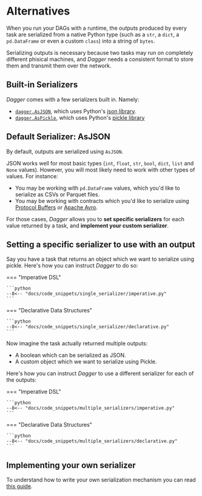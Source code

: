 # Alternatives

When you run your DAGs with a runtime, the outputs produced by every task are serialized from a native Python type (such as a `str`, a `dict`, a `pd.DataFrame` or even a custom `class`) into a string of `bytes`.

Serializing outputs is necessary because two tasks may run on completely different phisical machines, and _Dagger_ needs a consistent format to store them and transmit them over the network.

## Built-in Serializers

_Dagger_ comes with a few serializers built in. Namely:

* [`dagger.AsJSON`](json.md), which uses Python's [json library](https://docs.python.org/3/library/json.html).
* [`dagger.AsPickle`](pickle.md), which uses Python's [pickle library](https://docs.python.org/3/library/pickle.html)


## Default Serializer: AsJSON

By default, outputs are serialized using `AsJSON`.

JSON works well for most basic types (`int`, `float`, `str`, `bool`, `dict`, `list` and `None` values). However, you will most likely need to work with other types of values. For instance:

* You may be working with `pd.DataFrame` values, which you'd like to serialize as CSVs or Parquet files.
* You may be working with contracts which you'd like to serialize using [Protocol Buffers](https://developers.google.com/protocol-buffers) or [Apache Avro](https://avro.apache.org/).

For those cases, _Dagger_ allows you to __set specific serializers__ for each value returned by a task, and __implement your custom serializer__.


## Setting a specific serializer to use with an output

Say you have a task that returns an object which we want to serialize using pickle. Here's how you can instruct _Dagger_ to do so:

=== "Imperative DSL"

    ```python
    --8<-- "docs/code_snippets/single_serializer/imperative.py"
    ```

=== "Declarative Data Structures"

    ```python
    --8<-- "docs/code_snippets/single_serializer/declarative.py"
    ```


Now imagine the task actually returned multiple outputs:

- A boolean which can be serialized as JSON.
- A custom object which we want to serialize using Pickle.

Here's how you can instruct _Dagger_ to use a different serializer for each of the outputs:


=== "Imperative DSL"

    ```python
    --8<-- "docs/code_snippets/multiple_serializers/imperative.py"
    ```

=== "Declarative Data Structures"

    ```python
    --8<-- "docs/code_snippets/multiple_serializers/declarative.py"
    ```


## Implementing your own serializer

To understand how to write your own serialization mechanism you can read [this guide](write-your-own.md).



